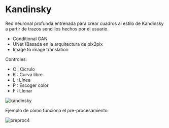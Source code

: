 # Kandinsky

Red neuronal profunda entrenada para crear cuadros al estilo de Kandinsky a partir de trazos sencillos hechos por el usuario.
- Conditional GAN
- UNet (Basada en la arquitectura de pix2pix
- Image to image translation

Controles:
- C : Cícrulo
- K : Curva libre
- L : Línea
- P : Escoger color
- F : Llenar

![kandinsky](https://user-images.githubusercontent.com/47675728/214694943-3c28707a-12cb-4de7-abb2-f7b6e025e328.png)

Ejemplo de cómo funciona el pre-procesamiento: 

![preproc4](https://user-images.githubusercontent.com/47675728/214695183-cd44df7f-d8bc-40fe-aee2-b5167c8994eb.png)
